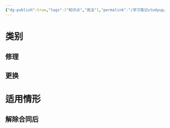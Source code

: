 ```yaml
---
{"dg-publish":true,"tags":["知识点","民法"],"permalink":"/学习笔记studyup/民法总论/恢复原状请求权/","dgPassFrontmatter":true,"created":"2024-11-07T08:26:32.401+08:00","updated":"2024-12-01T20:14:16.731+08:00"}
---
```


# 类别
## 修理
## 更换
# 适用情形
## 解除合同后
